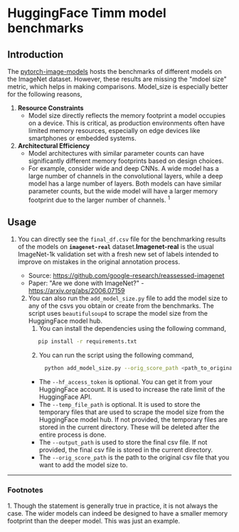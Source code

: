 # HuggingFace Timm model benchmarks

## Introduction
The [pytorch-image-models](https://github.com/huggingface/pytorch-image-models/tree/main/results) hosts the benchmarks of different models on the ImageNet dataset. However, these results are missing the "mdoel size" metric, which helps in making comparisons. Model_size is especially better for the following reasons,
1. **Resource Constraints**
   * Model size directly reflects the memory footprint a model occupies on a device. This is critical, as production environments often have limited memory resources, especially on edge devices like smartphones or embedded systems.
2. **Architectural Efficiency**
    *  Model architectures with similar parameter counts can have significantly different memory footprints based on design choices.  
    * For example, consider wide and deep CNNs. A wide model has a large number of channels in the convolutional layers, while a deep model has a large number of layers. Both models can have similar parameter counts, but the wide model will have a larger memory footprint due to the larger number of channels. $^1$

## Usage
1. You can directly see the `final_df.csv` file for the benchmarking results of the models on **`imagenet-real`** dataset.**Imagenet-real** is the usual ImageNet-1k validation set with a fresh new set of labels intended to improve on mistakes in the original annotation process.
      * Source: https://github.com/google-research/reassessed-imagenet
      * Paper: "Are we done with ImageNet?" - https://arxiv.org/abs/2006.07159

   2. You can also run the `add_model_size.py` file to add the model size to any of the csvs you obtain or create from the benchmarks. The script uses `beautifulsoup4` to scrape the model size from the HuggingFace model hub.
      1. You can install the dependencies using the following command,
      ```bash
         pip install -r requirements.txt
      ```
       2. You can run the script using the following command,
      ```bash
           python add_model_size.py --orig_score_path <path_to_original_csv>  --hf_access_token <huggingface_access_token> --temp_file_path <path_to_store_temp_files>  --output_path <path_to_store_final_csv>
      ```
       * The `--hf_access_token` is optional. You can get it from your HuggingFace account. It is used to increase the rate limit of the HuggingFace API.
       * The `--temp_file_path` is optional. It is used to store the temporary files that are used to scrape the model size from the HuggingFace model hub. If not provided, the temporary files are stored in the current directory. These will be deleted after the entire process is done.
       * The `--output_path` is used to store the final csv file. If not provided, the final csv file is stored in the current directory.
       * The `--orig_score_path` is the path to the original csv file that you want to add the model size to.


---
### Footnotes
$1.$ Though the statement is generally true in practice, it is not always the case. The wider models can indeed be designed to have a smaller memory footprint than the deeper model. This was just an example. 